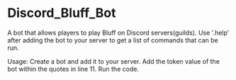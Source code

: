 # Discord_Bluff_Bot
A bot that allows players to play Bluff on Discord servers(guilds).
Use '.help' after adding the bot to your server to get a list of commands that can be run.

Usage:
  Create a bot and add it to your server.
  Add the token value of the bot within the quotes in line 11.
  Run the code.
